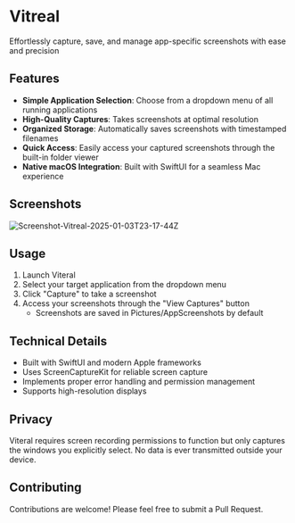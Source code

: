 # Vitreal
Effortlessly capture, save, and manage app-specific screenshots with ease and precision

## Features

- **Simple Application Selection**: Choose from a dropdown menu of all running applications
- **High-Quality Captures**: Takes screenshots at optimal resolution
- **Organized Storage**: Automatically saves screenshots with timestamped filenames
- **Quick Access**: Easily access your captured screenshots through the built-in folder viewer
- **Native macOS Integration**: Built with SwiftUI for a seamless Mac experience

## Screenshots

![Screenshot-Vitreal-2025-01-03T23-17-44Z](https://github.com/user-attachments/assets/af9a66b7-b0d6-4465-8537-d6f5e2716651)



## Usage

1. Launch Viteral
2. Select your target application from the dropdown menu
3. Click "Capture" to take a screenshot
4. Access your screenshots through the "View Captures" button
   - Screenshots are saved in Pictures/AppScreenshots by default

## Technical Details

- Built with SwiftUI and modern Apple frameworks
- Uses ScreenCaptureKit for reliable screen capture
- Implements proper error handling and permission management
- Supports high-resolution displays

## Privacy

Viteral requires screen recording permissions to function but only captures the windows you explicitly select. No data is ever transmitted outside your device.

## Contributing

Contributions are welcome! Please feel free to submit a Pull Request.
